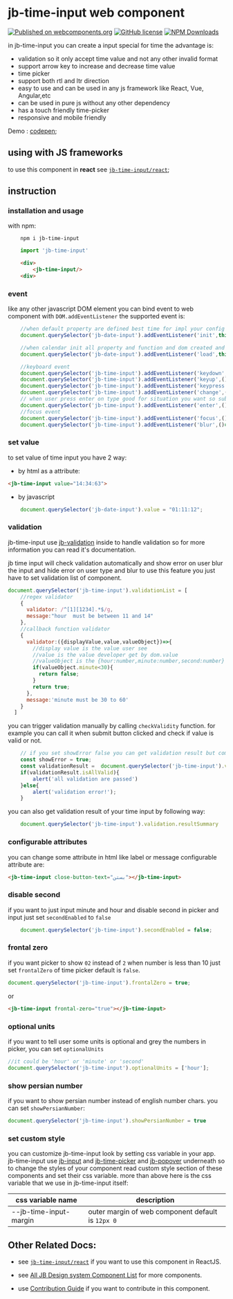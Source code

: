 # jb-time-input web component

[![Published on webcomponents.org](https://img.shields.io/badge/webcomponents.org-published-blue.svg)](https://www.webcomponents.org/element/jb-time-input)
[![GitHub license](https://img.shields.io/badge/license-MIT-brightgreen.svg)](https://raw.githubusercontent.com/javadbat/jb-time-input/main/LICENSE)
[![NPM Downloads](https://img.shields.io/npm/dw/jb-time-input)](https://www.npmjs.com/package/jb-time-input)

in jb-time-input you can create a input special for time the advantage is:

- validation so it only accept time value and not any other invalid format
- support arrow key to increase and decrease time value
- time picker
- support both rtl and ltr direction
- easy to use and can be used in any js framework like React, Vue, Angular,etc
- can be used in pure js without any other dependency
- has a touch friendly time-picker
- responsive and mobile friendly

Demo : [codepen](https://codepen.io/javadbat/pen/QWdxzKb);

## using with JS frameworks

to use this component in **react** see [`jb-time-input/react`](https://github.com/javadbat/jb-time-input/tree/main/react);

## instruction

### installation and usage

with npm:

```command
    npm i jb-time-input
```

```javascript
    import 'jb-time-input'
```

```HTML
    <div>
        <jb-time-input/>
    <div>
```

### event

like any other javascript DOM element you can bind event to web component with `DOM.addEventListener` the supported event is:

```javascript
    //when default property are defined best time for impl your config
    document.querySelector('jb-date-input').addEventListener('init',this.onCalendarElementInitiated);

    //when calendar init all property and function and dom created and bind successully
    document.querySelector('jb-date-input').addEventListener('load',this.onCalendarElementLoaded);

    //keyboard event
    document.querySelector('jb-time-input').addEventListener('keydown',()=>{});
    document.querySelector('jb-time-input').addEventListener('keyup',()=>{});
    document.querySelector('jb-time-input').addEventListener('keypress',()=>{});
    document.querySelector('jb-time-input').addEventListener('change',()=>{});
    // when user press enter on type good for situation you want so submit form or call search function on user press enter. 
    document.querySelector('jb-time-input').addEventListener('enter',()=>{});
    //focus event
    document.querySelector('jb-time-input').addEventListener('focus',()=>{});
    document.querySelector('jb-time-input').addEventListener('blur',()=>{});
```

### set value

to set value of time input you have 2 way:

- by html as a attribute:

```html
<jb-time-input value="14:34:63">
```

- by javascript

```javascript
    document.querySelector('jb-date-input').value = "01:11:12";
```

### validation
jb-time-input use [jb-validation](https://github.com/javadbat/jb-validation) inside to handle validation so for more information you can read it's documentation.  

jb time input will check validation automatically and show error on user blur the input and hide error on user type and blur to use this feature you just have to set validation list of component.

```javascript
document.querySelector('jb-time-input').validationList = [
    //regex validator
    {
      validator: /^[1][1234].*$/g,
      message:"hour  must be between 11 and 14"
    },
    //callback function validator
    {
      validator:({displayValue,value,valueObject})=>{
        //display value is the value user see
        //value is the value developer get by dom.value
        //valueObject is the {hour:number,minute:number,second:number} object contain inputted value in number
        if(valueObject.minute<30){
          return false;
        }
        return true;
      },
      message:'minute must be 30 to 60'
    }
  ]
```

you can trigger validation manually by calling `checkValidity` function. for example you can call it when submit button clicked and check if value is valid or not.

```javascript
    // if you set showError false you can get validation result but component wont show error to user by itself its good when you want show error in your own way
    const showError = true;
    const validationResult =  document.querySelector('jb-time-input').validation.checkValidity(showError);
    if(validationResult.isAllValid){
        alert('all validation are passed')
    }else{
        alert('validation error!');
    }

```

you can also get validation result of your time input by following way:

```javascript
    document.querySelector('jb-time-input').validation.resultSummary

```

### configurable attributes

you can change some attribute in html like label or message configurable attribute are:

```HTML
<jb-time-input close-button-text="بستن"></jb-time-input>
```

### disable second
if you want to just input minute and hour and disable second in picker and input just set `secondEnabled` to `false`
```javascript
    document.querySelector('jb-time-input').secondEnabled = false;
```
### frontal zero
if you want picker to show `02` instead of `2` when number is less than 10 just set `frontalZero` of time picker default is `false`.    
```js
document.querySelector('jb-time-input').frontalZero = true;
```
or
```html
<jb-time-input frontal-zero="true"></jb-time-input>
```
### optional units
if you want to tell user some units is optional and grey the numbers in picker, you can set `optionalUnits`
```js
//it could be 'hour' or 'minute' or 'second'
document.querySelector('jb-time-input').optionalUnits = ['hour'];
```
### show persian number
if you want to show persian number instead of english number chars. you can set `showPersianNumber`:
```js 
document.querySelector('jb-time-input').showPersianNumber = true
```

### set custom style

you can customize jb-time-input look  by setting css variable in your app.    
jb-time-input use [jb-input](https://github.com/javadbat/jb-input) and [jb-time-picker](https://github.com/javadbat/jb-time-picker) and [jb-popover](https://github.com/javadbat/jb-popover) underneath so to change the styles of your component read custom style section of these components and set their css variable.
more than above here is the css variable that we use in jb-time-input itself:

| css variable name                       | description                                                                                              |
| -------------                           | -------------                                                                                            |
| --jb-time-input-margin                  | outer margin of web component default is `12px 0`                                                        |

## Other Related Docs:

- see [`jb-time-input/react`](https://github.com/javadbat/jb-time-input/tree/main/react) if you want to use this component in ReactJS.

- see [All JB Design system Component List](https://javadbat.github.io/design-system/) for more components.

- use [Contribution Guide](https://github.com/javadbat/design-system/blob/main/docs/contribution-guide.md) if you want to contribute in this component.